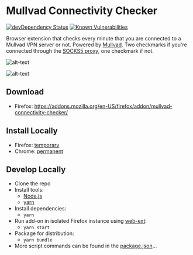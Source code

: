 # Mullvad Connectivity Checker

[![devDependency Status](https://david-dm.org/nitrohorse/mullvad-connectivity-checker/dev-status.svg)](https://david-dm.org/nitrohorse/mullvad-connectivity-checker?type=dev)
[![Known Vulnerabilities](https://snyk.io/test/github/nitrohorse/mullvad-connectivity-checker/badge.svg?targetFile=package.json)](https://snyk.io/test/github/nitrohorse/mullvad-connectivity-checker?targetFile=package.json)

Browser extension that checks every minute that you are connected to a Mullvad VPN server or not. Powered by [Mullvad](https://am.i.mullvad.net/api). Two checkmarks if you're connected through the [SOCKS5 proxy](https://mullvad.net/en/guides/socks5-proxy/), one checkmark if not.

![alt-text](https://i.imgur.com/XSOgj74.png)

![alt-text](https://i.imgur.com/n2Ij9b5.png)

## Download
* Firefox: https://addons.mozilla.org/en-US/firefox/addon/mullvad-connectivity-checker/

## Install Locally
* Firefox: [temporary](https://developer.mozilla.org/en-US/Add-ons/WebExtensions/Temporary_Installation_in_Firefox)
* Chrome: [permanent](https://superuser.com/questions/247651/how-does-one-install-an-extension-for-chrome-browser-from-the-local-file-system/247654#247654)

## Develop Locally
* Clone the repo
* Install tools:
	* [Node.js](https://nodejs.org/en/)
	* [yarn](https://yarnpkg.com/en/)
* Install dependencies: 
	* `yarn`
* Run add-on in isolated Firefox instance using [web-ext](https://developer.mozilla.org/en-US/Add-ons/WebExtensions/Getting_started_with_web-ext):
	* `yarn start`
* Package for distribution:
	* `yarn bundle`
* More script commands can be found in the [package.json](https://github.com/nitrohorse/mullvad-connectivity-checker/blob/master/package.json)...
